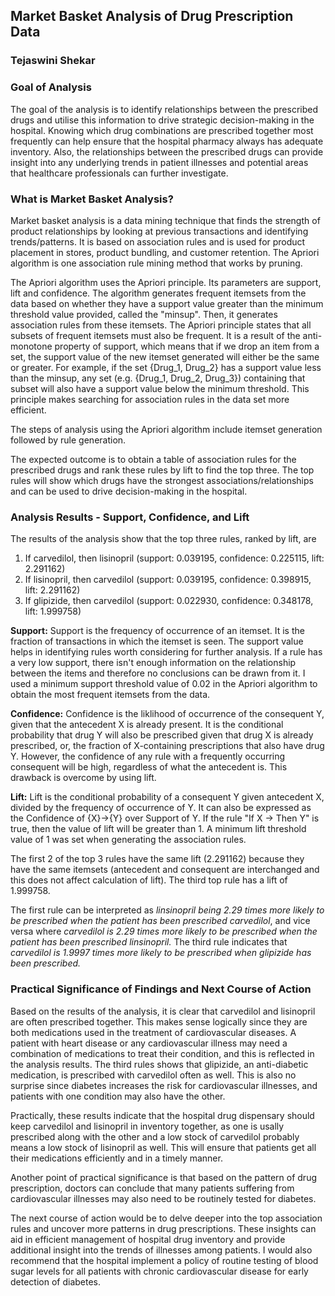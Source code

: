 ## Market Basket Analysis of Drug Prescription Data 

### Tejaswini Shekar

### Goal of Analysis

The goal of the analysis is to identify relationships between the prescribed drugs and utilise this information to drive strategic decision-making in the hospital. 
Knowing which drug combinations are prescribed together most frequently can help ensure that the hospital pharmacy always has adequate inventory. 
Also, the relationships between the prescribed drugs can provide insight into any underlying trends in patient illnesses and potential areas that healthcare professionals can further investigate.

### What is Market Basket Analysis?

Market basket analysis is a data mining technique that finds the strength of product relationships by looking at previous transactions and identifying trends/patterns. 
It is based on association rules and is used for product placement in stores, product bundling, and customer retention.
The Apriori algorithm is one association rule mining method that works by pruning. 

The Apriori algorithm uses the Apriori principle. Its parameters are support, lift and confidence. 
The algorithm generates frequent itemsets from the data based on whether they have a support value greater than the minimum threshold value provided, called the "minsup". Then, it generates association rules from these itemsets. 
The Apriori principle states that all subsets of frequent itemsets must also be frequent. It is a result of the anti-monotone property of support, which means that if we drop an item from a set, the support value of the new itemset generated will either be the same or greater. 
For example, if the set {Drug_1, Drug_2} has a support value less than the minsup, any set (e.g. {Drug_1, Drug_2, Drug_3}) containing that subset will also have a support value below the minimum threshold.
This principle makes searching for association rules in the data set more efficient. 

The steps of analysis using the Apriori algorithm include itemset generation followed by rule generation. 

The expected outcome is to obtain a table of association rules for the prescribed drugs and rank these rules by lift to find the top three. 
The top rules will show which drugs have the strongest associations/relationships and can be used to drive decision-making in the hospital. 

### Analysis Results - Support, Confidence, and Lift

The results of the analysis show that the top three rules, ranked by lift, are
1. If carvedilol, then lisinopril (support: 0.039195, confidence: 0.225115, lift: 2.291162)
2. If lisinopril, then carvedilol (support: 0.039195, confidence: 0.398915, lift: 2.291162)
3. If glipizide, then carvedilol (support: 0.022930, confidence: 0.348178, lift: 1.999758)

**Support:**
Support is the frequency of occurrence of an itemset. It is the fraction of transactions in which the itemset is seen.
The support value helps in identifying rules worth considering for further analysis. If a rule has a very low support, there isn't enough information on the relationship between the items and therefore no conclusions can be drawn from it. 
I used a minimum support threshold value of 0.02 in the Apriori algorithm to obtain the most frequent itemsets from the data.

**Confidence:**
Confidence is the liklihood of occurrence of the consequent Y, given that the antecedent X is already present. 
It is the conditional probability that drug Y will also be prescribed given that drug X is already prescribed, or, the fraction of X-containing prescriptions that also have drug Y. 
However, the confidence of any rule with a frequently occurring consequent will be high, regardless of what the antecedent is. This drawback is overcome by using lift.  

**Lift:**
Lift is the conditional probability of a consequent Y given antecedent X, divided by the frequency of occurrence of Y. 
It can also be expressed as the Confidence of {X}->{Y} over Support of Y. 
If the rule "If X -> Then Y" is true, then the value of lift will be greater than 1. A minimum lift threshold value of 1 was set when generating the association rules.

The first 2 of the top 3 rules have the same lift (2.291162) because they have the same itemsets (antecedent and consequent are interchanged and this does not affect calculation of lift). The third top rule has a lift of 1.999758. 

The first rule can be interpreted as *linsinopril being 2.29 times more likely to be prescribed when the patient has been prescribed carvedilol*, and vice versa where *carvedilol is 2.29 times more likely to be prescribed when the patient has been prescribed linsinopril.*
The third rule indicates that *carvedilol is 1.9997 times more likely to be prescribed when glipizide has been prescribed.*

### Practical Significance of Findings and Next Course of Action

Based on the results of the analysis, it is clear that carvedilol and lisinopril are often prescribed together. 
This makes sense logically since they are both medications used in the treatment of cardiovascular diseases. 
A patient with heart disease or any cardiovascular illness may need a combination of medications to treat their condition, and this is reflected in the analysis results. 
The third rules shows that glipizide, an anti-diabetic medication, is prescribed with carvedilol often as well. 
This is also no surprise since diabetes increases the risk for cardiovascular illnesses, and patients with one condition may also have the other.

Practically, these results indicate that the hospital drug dispensary should keep carvedilol and lisinopril in inventory together, as one is usally prescribed along with the other and a low stock of carvedilol probably means a low stock of lisinopril as well. 
This will ensure that patients get all their medications efficiently and in a timely manner. 

Another point of practical significance is that based on the pattern of drug prescription, doctors can conclude that many patients suffering from cardiovascular illnesses may also need to be routinely tested for diabetes.

The next course of action would be to delve deeper into the top association rules and uncover more patterns in drug prescriptions. 
These insights can aid in efficient management of hospital drug inventory and provide additional insight into the trends of illnesses among patients. 
I would also recommend that the hospital implement a policy of routine testing of blood sugar levels for all patients with chronic cardiovascular disease for early detection of diabetes. 
